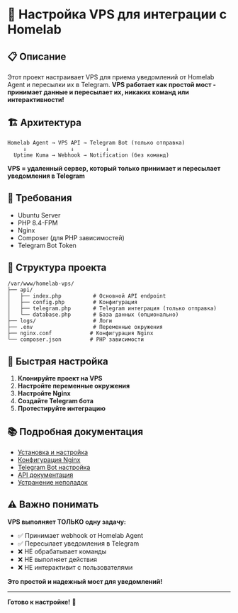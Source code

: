 # 🚀 Настройка VPS для интеграции с Homelab

## 📋 Описание

Этот проект настраивает VPS для приема уведомлений от Homelab Agent и пересылки их в Telegram. **VPS работает как простой мост - принимает данные и пересылает их, никаких команд или интерактивности!**

## 🏗️ Архитектура

```
Homelab Agent → VPS API → Telegram Bot (только отправка)
     ↓              ↓          ↓
  Uptime Kuma → Webhook → Notification (без команд)
```

**VPS = удаленный сервер, который только принимает и пересылает уведомления в Telegram**

## 🔧 Требования

- Ubuntu Server
- PHP 8.4-FPM
- Nginx
- Composer (для PHP зависимостей)
- Telegram Bot Token

## 📁 Структура проекта

```
/var/www/homelab-vps/
├── api/
│   ├── index.php          # Основной API endpoint
│   ├── config.php         # Конфигурация
│   ├── telegram.php       # Telegram интеграция (только отправка)
│   └── database.php       # База данных (опционально)
├── logs/                  # Логи
├── .env                   # Переменные окружения
├── nginx.conf            # Конфигурация Nginx
└── composer.json         # PHP зависимости
```

## 🚀 Быстрая настройка

1. **Клонируйте проект на VPS**
2. **Настройте переменные окружения**
3. **Настройте Nginx**
4. **Создайте Telegram бота**
5. **Протестируйте интеграцию**

## 📚 Подробная документация

- [Установка и настройка](INSTALLATION.md)
- [Конфигурация Nginx](NGINX_SETUP.md)
- [Telegram Bot настройка](TELEGRAM_SETUP.md)
- [API документация](API_DOCS.md)
- [Устранение неполадок](TROUBLESHOOTING.md)

## ⚠️ Важно понимать

**VPS выполняет ТОЛЬКО одну задачу:**
- ✅ Принимает webhook от Homelab Agent
- ✅ Пересылает уведомления в Telegram
- ❌ НЕ обрабатывает команды
- ❌ НЕ выполняет действия
- ❌ НЕ интерактивит с пользователями

**Это простой и надежный мост для уведомлений!**

---

**Готово к настройке!** 🎯
